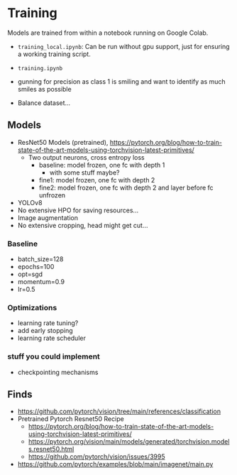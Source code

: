 # Training
Models are trained from within a notebook running on Google Colab.
- `training_local.ipynb`: Can be run without gpu support, just for ensuring a working training script.
- `training.ipynb`

- gunning for precision as class 1 is smiling and want to identify as much smiles as possible

- Balance dataset...

## Models
- ResNet50 Models (pretrained), https://pytorch.org/blog/how-to-train-state-of-the-art-models-using-torchvision-latest-primitives/
  - Two output neurons, cross entropy loss
    - baseline: model frozen, one fc with depth 1
      - with some stuff maybe?
    - fine1: model frozen, one fc with depth 2
    - fine2: model frozen, one fc with depth 2 and layer before fc unfrozen
- YOLOv8 
- No extensive HPO for saving resources...
- Image augmentation
- No extensive cropping, head might get cut...

### Baseline
- batch_size=128
- epochs=100
- opt=sgd
- momentum=0.9
- lr=0.5

### Optimizations
- learning rate tuning?
- add early stopping
- learning rate scheduler

### stuff you could implement
- checkpointing mechanisms

## Finds
- https://github.com/pytorch/vision/tree/main/references/classification
- Pretrained Pytorch Resnet50 Recipe
  - https://pytorch.org/blog/how-to-train-state-of-the-art-models-using-torchvision-latest-primitives/
  - https://pytorch.org/vision/main/models/generated/torchvision.models.resnet50.html
  - https://github.com/pytorch/vision/issues/3995
- https://github.com/pytorch/examples/blob/main/imagenet/main.py